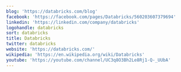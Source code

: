 ```yaml
---
blog: 'https://databricks.com/blog'
facebook: 'https://facebook.com/pages/Databricks/560203607379694'
linkedin: 'https://linkedin.com/company/databricks'
logohandle: databricks
sort: databricks
title: Databricks
twitter: databricks
website: 'https://databricks.com/'
wikipedia: 'https://en.wikipedia.org/wiki/Databricks'
youtube: 'https://youtube.com/channel/UC3q8O3Bh2Le8Rj1-Q-_UUbA'
---
```

